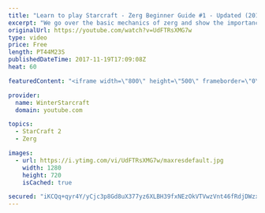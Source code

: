 ```yaml
---
title: "Learn to play Starcraft - Zerg Beginner Guide #1 - Updated (2017)"
excerpt: "We go over the basic mechanics of zerg and show the importance of understanding at least some of what your opponent is doing.  This guide is meant for players with an understanding of the objectives of starcraft but without any strong direction or gameplan, especially for each specific race! -- Watch"
originalUrl: https://youtube.com/watch?v=UdFTRsXMG7w
type: video
price: Free
length: PT44M23S
publishedDateTime: 2017-11-19T17:09:08Z
heat: 60

featuredContent: "<iframe width=\"800\" height=\"500\" frameborder=\"0\" src=\"https://www.youtube.com/embed/UdFTRsXMG7w\" allow=\"accelerometer; autoplay; encrypted-media; gyroscope; picture-in-picture\" allowfullscreen></iframe>"

provider:
  name: WinterStarcraft
  domain: youtube.com

topics:
  - StarCraft 2
  - Zerg

images:
  - url: https://i.ytimg.com/vi/UdFTRsXMG7w/maxresdefault.jpg
    width: 1280
    height: 720
    isCached: true

secured: "iKCQq+qyr4Y/yCjc3p8Gd8uX377yz6XLBH39fxNEzOkVTVwzVnt46fRdjDWzxNPky9xGsjBggCuAhd6NRR9yue0E1VbXoe/w3hZQSZmBz5I53z56s+bkX7lgFOBtiZxaxQfc3GpPlcSikq+cIH4+PK8azgmDZe45d9hCG9SDVoOAsJdK8orK1DgRS+0Wv0Z9brKreEYo4BfJXjflyFpMy/qFpS+oAGD+jJ3LjFMJtZs+IawsiVCgqx/vbQqtOBHZGkyJbdddlZyG4ZLvhTRqJpKui1a0HbB+QDiz7p6P2QNjx8bh21Njj9+Ol/twOqviVBN/hSCLzz0AqJlrSCGKF/L5NyiDaYH2Q4Q1eCtSNX78FfZV+Stv6GNwcy4ZrCQSFrY2dl7y8MkrD27WVVLc5P72cHPQMkMokoWfV+olP7hhByFLhEiM+Qpmk9zmbuqb;oXfv/3PGcSlJfz++MMzfXA=="
---
```


